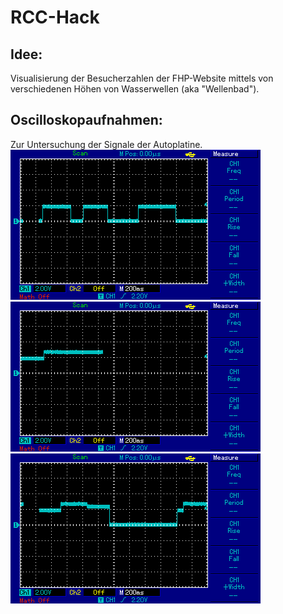 # RCC-Hack

## Idee:
Visualisierung der Besucherzahlen der FHP-Website mittels von verschiedenen Höhen von Wasserwellen (aka "Wellenbad").

## Oscilloskopaufnahmen:

Zur Untersuchung der Signale der Autoplatine.
![image](MAP001.BMP)
![image](MAP002.BMP) 
![image](MAP003.BMP)


